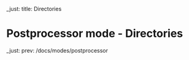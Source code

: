 _just: title: Directories
# Postprocessor mode - Directories

_just: prev: /docs/modes/postprocessor